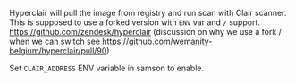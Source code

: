 Hyperclair will pull the image from registry and run scan with Clair scanner.
This is supposed to use a forked version with `ENV` var and `/` support.
https://github.com/zendesk/hyperclair
(discussion on why we use a fork / when we can switch see https://github.com/wemanity-belgium/hyperclair/pull/90)

Set `CLAIR_ADDRESS` ENV variable in samson to enable.
